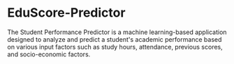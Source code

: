 
# EduScore-Predictor
The Student Performance Predictor is a machine learning-based application designed to analyze and predict a student's academic performance based on various input factors such as study hours, attendance, previous scores, and socio-economic factors.
